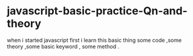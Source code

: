 # javascript-basic-practice-Qn-and-theory
when i started javascript first i learn this basic thing  some code ,some theory ,some basic keyword , some method .
